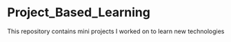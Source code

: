 # Project_Based_Learning
This repository contains mini projects I worked on to learn new technologies
